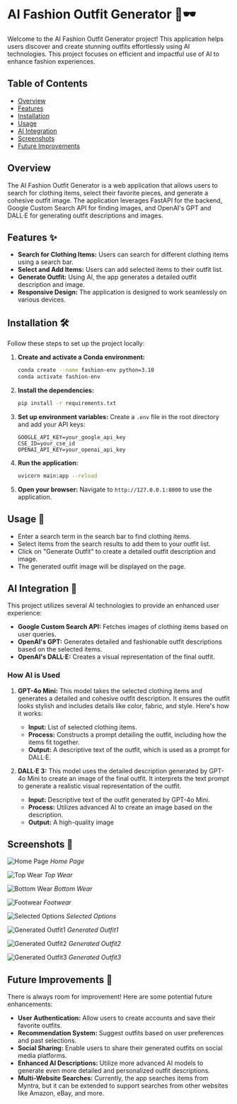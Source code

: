 # AI Fashion Outfit Generator 👔🕶️

Welcome to the AI Fashion Outfit Generator project! This application helps users discover and create stunning outfits effortlessly using AI technologies. This project focuses on efficient and impactful use of AI to enhance fashion experiences.

## Table of Contents
- [Overview](#overview)
- [Features](#features)
- [Installation](#installation)
- [Usage](#usage)
- [AI Integration](#ai-integration)
- [Screenshots](#screenshots)
- [Future Improvements](#future-improvements)

## Overview
The AI Fashion Outfit Generator is a web application that allows users to search for clothing items, select their favorite pieces, and generate a cohesive outfit image. The application leverages FastAPI for the backend, Google Custom Search API for finding images, and OpenAI's GPT and DALL·E for generating outfit descriptions and images.

## Features ✨
- **Search for Clothing Items:** Users can search for different clothing items using a search bar.
- **Select and Add Items:** Users can add selected items to their outfit list.
- **Generate Outfit:** Using AI, the app generates a detailed outfit description and image.
- **Responsive Design:** The application is designed to work seamlessly on various devices.

## Installation 🛠️
Follow these steps to set up the project locally:

1. **Create and activate a Conda environment:**
    ```bash
    conda create --name fashion-env python=3.10
    conda activate fashion-env
    ```

2. **Install the dependencies:**
    ```bash
    pip install -r requirements.txt
    ```

3. **Set up environment variables:**
    Create a `.env` file in the root directory and add your API keys:
    ```
    GOOGLE_API_KEY=your_google_api_key
    CSE_ID=your_cse_id
    OPENAI_API_KEY=your_openai_api_key
    ```

4. **Run the application:**
    ```bash
    uvicorn main:app --reload
    ```

5. **Open your browser:**
    Navigate to `http://127.0.0.1:8000` to use the application.

## Usage 🚀
- Enter a search term in the search bar to find clothing items.
- Select items from the search results to add them to your outfit list.
- Click on "Generate Outfit" to create a detailed outfit description and image.
- The generated outfit image will be displayed on the page.

## AI Integration 🤖
This project utilizes several AI technologies to provide an enhanced user experience:
- **Google Custom Search API:** Fetches images of clothing items based on user queries.
- **OpenAI's GPT:** Generates detailed and fashionable outfit descriptions based on the selected items.
- **OpenAI's DALL·E:** Creates a visual representation of the final outfit.

### How AI is Used
1. **GPT-4o Mini:** This model takes the selected clothing items and generates a detailed and cohesive outfit description. It ensures the outfit looks stylish and includes details like color, fabric, and style. Here's how it works:
    - **Input:** List of selected clothing items.
    - **Process:** Constructs a prompt detailing the outfit, including how the items fit together.
    - **Output:** A descriptive text of the outfit, which is used as a prompt for DALL·E.

2. **DALL·E 3:** This model uses the detailed description generated by GPT-4o Mini to create an image of the final outfit. It interprets the text prompt to generate a realistic visual representation of the outfit.
    - **Input:** Descriptive text of the outfit generated by GPT-4o Mini.
    - **Process:** Utilizes advanced AI to create an image based on the description.
    - **Output:** A high-quality image

## Screenshots 📸
![Home Page](images/Screenshot%202024-12-12%20041829.png)
*Home Page*

![Top Wear](images/Screenshot%202024-12-12%20042121.png)
*Top Wear*

![Bottom Wear](images/Screenshot%202024-12-12%20042627.png)
*Bottom Wear*

![Footwear](images/Screenshot%202024-12-12%20042236.png)
*Footwear*

![Selected Options](images/Screenshot%202024-12-12%20042659.png)
*Selected Options*

![Generated Outfit1](images/Screenshot%202024-12-12%20042400.png)
*Generated Outfit1* 

![Generated Outfit2](images/Screenshot%202024-12-12%20042801.png)
*Generated Outfit2*

![Generated Outfit3](images/Screenshot%202024-12-12%20042847.png)
*Generated Outfit3*

## Future Improvements 🔮
There is always room for improvement! Here are some potential future enhancements:
- **User Authentication:** Allow users to create accounts and save their favorite outfits.
- **Recommendation System:** Suggest outfits based on user preferences and past selections.
- **Social Sharing:** Enable users to share their generated outfits on social media platforms.
- **Enhanced AI Descriptions:** Utilize more advanced AI models to generate even more detailed and personalized outfit descriptions.
- **Multi-Website Searches:** Currently, the app searches items from Myntra, but it can be extended to support searches from other websites like Amazon, eBay, and more.
